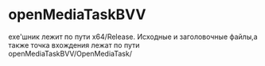 # openMediaTaskBVV
exe'шник лежит по пути x64/Release.
Исходные и заголовочные файлы,а также точка вхождения лежат по пути openMediaTaskBVV/OpenMediaTask/
